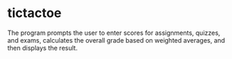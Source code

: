 # tictactoe
The program prompts the user to enter scores for assignments, quizzes, and exams, calculates the overall grade based on weighted averages, and then displays the result.

